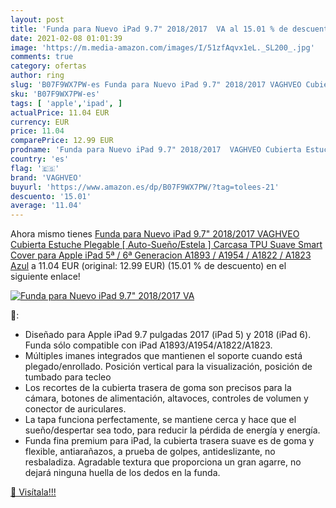 ```yaml
---
layout: post
title: 'Funda para Nuevo iPad 9.7" 2018/2017  VA al 15.01 % de descuento'
date: 2021-02-08 01:01:39
image: 'https://m.media-amazon.com/images/I/51zfAqvx1eL._SL200_.jpg'
comments: true
category: ofertas
author: ring
slug: 'B07F9WX7PW-es Funda para Nuevo iPad 9.7" 2018/2017 VAGHVEO Cubierta...'
sku: 'B07F9WX7PW-es'
tags: [ 'apple','ipad', ]
actualPrice: 11.04 EUR
currency: EUR
price: 11.04
comparePrice: 12.99 EUR
prodname: 'Funda para Nuevo iPad 9.7" 2018/2017  VAGHVEO Cubierta Estuche Plegable [ Auto-Sueño/Estela ] Carcasa TPU Suave Smart Cover para Apple iPad 5ª / 6ª Generacion  A1893 / A1954 / A1822 / A1823   Azul'
country: 'es'
flag: '🇪🇸'
brand: 'VAGHVEO'
buyurl: 'https://www.amazon.es/dp/B07F9WX7PW/?tag=tolees-21'
descuento: '15.01'
average: '11.04'
---
```


Ahora mismo tienes [Funda para Nuevo iPad 9.7" 2018/2017  VAGHVEO Cubierta Estuche Plegable [ Auto-Sueño/Estela ] Carcasa TPU Suave Smart Cover para Apple iPad 5ª / 6ª Generacion  A1893 / A1954 / A1822 / A1823   Azul](https://www.amazon.es/dp/B07F9WX7PW/?tag=tolees-21) a 11.04 EUR (original: 12.99 EUR) (15.01 %  de descuento) en el siguiente enlace!

[![Funda para Nuevo iPad 9.7" 2018/2017  VA](https://m.media-amazon.com/images/I/51zfAqvx1eL._SL200_.jpg)](https://www.amazon.es/dp/B07F9WX7PW/?tag=tolees-21)

🔎:

- Diseñado para Apple iPad 9.7 pulgadas 2017 (iPad 5) y 2018 (iPad 6). Funda sólo compatible con iPad A1893/A1954/A1822/A1823.
- Múltiples imanes integrados que mantienen el soporte cuando está plegado/enrollado. Posición vertical para la visualización, posición de tumbado para tecleo
- Los recortes de la cubierta trasera de goma son precisos para la cámara, botones de alimentación, altavoces, controles de volumen y conector de auriculares.
- La tapa funciona perfectamente, se mantiene cerca y hace que el sueño/despertar sea todo, para reducir la pérdida de energía y energía.
- Funda fina premium para iPad, la cubierta trasera suave es de goma y flexible, antiarañazos, a prueba de golpes, antideslizante, no resbaladiza. Agradable textura que proporciona un gran agarre, no dejará ninguna huella de los dedos en la funda.

[🛒 Visítala!!!](https://www.amazon.es/dp/B07F9WX7PW/?tag=tolees-21)
